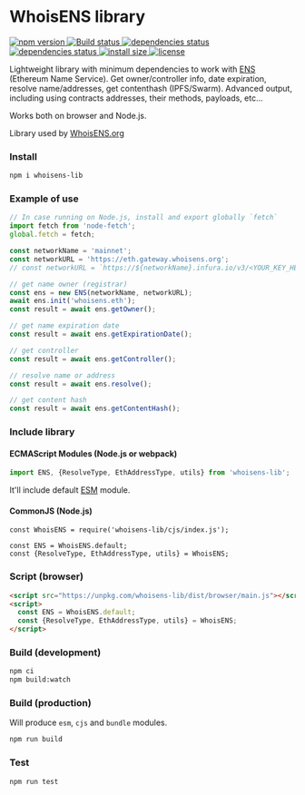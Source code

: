 # WhoisENS library

<p>
    <a href="https://www.npmjs.com/package/whoisens-lib">
        <img src="https://img.shields.io/npm/v/whoisens-lib.svg" alt="npm version">
    </a>
    <a href="https://travis-ci.org/whoisens/whoisens-lib">
        <img src="https://api.travis-ci.org/whoisens/whoisens-lib.svg?branch=master" alt="Build status">
    </a>
    <a href="https://david-dm.org/whoisens/whoisens-lib">
        <img src="https://david-dm.org/whoisens/whoisens-lib/status.svg" alt="dependencies status">
    </a>
    <a href="https://david-dm.org/whoisens/whoisens-lib?type=dev">
        <img src="https://david-dm.org/whoisens/whoisens-lib/dev-status.svg" alt="dependencies status">
    </a>
    <a href="https://packagephobia.now.sh/result?p=whoisens-lib">
        <img src="https://packagephobia.now.sh/badge?p=whoisens-lib" alt="install size">
    </a>
    <a href="https://github.com/whoisens/whoisens-lib/blob/master/LICENSE">
        <img src="https://img.shields.io/npm/l/whoisens-lib.svg" alt="license">
    </a>
</p>


Lightweight library with minimum dependencies to work with [ENS](https://ens.domains/) (Ethereum Name Service). Get owner/controller info,
date expiration, resolve name/addresses, get contenthash (IPFS/Swarm). Advanced output, including using contracts addresses, their methods, payloads, etc...

Works both on browser and Node.js.


Library used by [WhoisENS.org](https://whoisens.org)


### Install

```bash
npm i whoisens-lib
```


### Example of use


```javascript
// In case running on Node.js, install and export globally `fetch`
import fetch from 'node-fetch';
global.fetch = fetch;

const networkName = 'mainnet';
const networkURL = 'https://eth.gateway.whoisens.org';
// const networkURL = `https://${networkName}.infura.io/v3/<YOUR_KEY_HERE>`;

// get name owner (registrar)
const ens = new ENS(networkName, networkURL);
await ens.init('whoisens.eth');
const result = await ens.getOwner();

// get name expiration date
const result = await ens.getExpirationDate();

// get controller
const result = await ens.getController();

// resolve name or address
const result = await ens.resolve();

// get content hash
const result = await ens.getContentHash();
```

### Include library

#### ECMAScript Modules (Node.js or webpack)

```javascript
import ENS, {ResolveType, EthAddressType, utils} from 'whoisens-lib';
```

It'll include default [ESM](https://nodejs.org/api/esm.html) module.

#### CommonJS (Node.js)

```
const WhoisENS = require('whoisens-lib/cjs/index.js');

const ENS = WhoisENS.default;
const {ResolveType, EthAddressType, utils} = WhoisENS;
```

### Script (browser)

```html
<script src="https://unpkg.com/whoisens-lib/dist/browser/main.js"></script>
<script>
  const ENS = WhoisENS.default;
  const {ResolveType, EthAddressType, utils} = WhoisENS;
</script>
```

### Build (development)

```bash
npm ci
npm build:watch
```


### Build (production)

Will produce `esm`, `cjs` and `bundle` modules.

```bash
npm run build
```


### Test

```bash
npm run test
```
